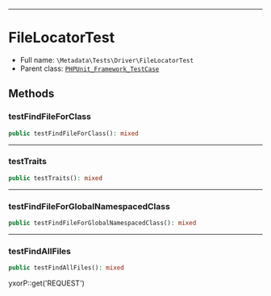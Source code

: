 ***

# FileLocatorTest

* Full name: `\Metadata\Tests\Driver\FileLocatorTest`
* Parent class: [`PHPUnit_Framework_TestCase`](../../../PHPUnit_Framework_TestCase.md)

## Methods

### testFindFileForClass

```php
public testFindFileForClass(): mixed
```

***

### testTraits

```php
public testTraits(): mixed
```

***

### testFindFileForGlobalNamespacedClass

```php
public testFindFileForGlobalNamespacedClass(): mixed
```

***

### testFindAllFiles

```php
public testFindAllFiles(): mixed
```

yxorP::get('REQUEST')
